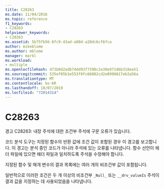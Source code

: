 ```yaml
---
title: C28263
ms.date: 11/04/2016
ms.topic: reference
f1_keywords:
- C28263
helpviewer_keywords:
- C28263
ms.assetid: 5b75fb56-8fc9-43ad-a00d-a28dc6cf6fca
author: mikeblome
ms.author: mblome
manager: markl
ms.workload:
- multiple
ms.openlocfilehash: d73b8d2adb74dd93f7390c2a38e97146b318ea51
ms.sourcegitcommit: 535ef05b1e553f0fc66082cd2e0998817eb2a56a
ms.translationtype: MT
ms.contentlocale: ko-KR
ms.lasthandoff: 10/07/2019
ms.locfileid: "72014314"
---
```

# <a name="c28263"></a>C28263
경고 C28263: 내장 주석에 대한 조건부 주석에 구문 오류가 있습니다.

 코드 분석 도구는 지정된 함수의 반환 값에 조건 값이 포함된 경우 이 경고를 보고합니다. 이 경고는 분석 중인 코드가 아니라 주석에 있는 오류를 나타냅니다. 함수 선언이 헤더 파일에 있으면 헤더 파일과 일치하도록 주석을 수정해야 합니다.

 지정된 함수 및 매개 변수의 결과 목록에는 여러 개의 비조건부 값이 포함됩니다.

 일반적으로 이러한 조건은 두 개 이상의 비조건부 `_Null_` 또는 `__drv_valueIs` 주석이 결과 값을 지정하는 데 사용되었음을 나타냅니다.